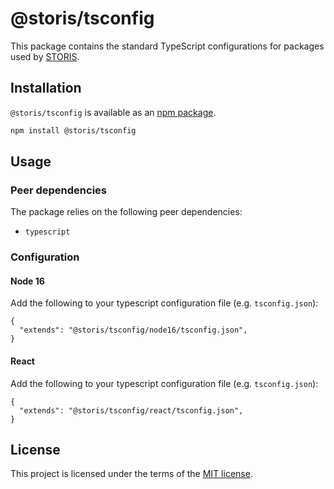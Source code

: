 # @storis/tsconfig

This package contains the standard TypeScript configurations for packages used by [STORIS](https://www.storis.com).

## Installation
`@storis/tsconfig` is available as an [npm package](https://www.npmjs.org/package/@storis/tsconfig).

```sh
npm install @storis/tsconfig
```

## Usage

### Peer dependencies

The package relies on the following peer dependencies:

- `typescript`

### Configuration

#### Node 16
Add the following to your typescript configuration file (e.g. `tsconfig.json`):
```
{
  "extends": "@storis/tsconfig/node16/tsconfig.json",
}
```

#### React
Add the following to your typescript configuration file (e.g. `tsconfig.json`):
```
{
  "extends": "@storis/tsconfig/react/tsconfig.json",
}
```

## License
This project is licensed under the terms of the [MIT license](/LICENSE).
